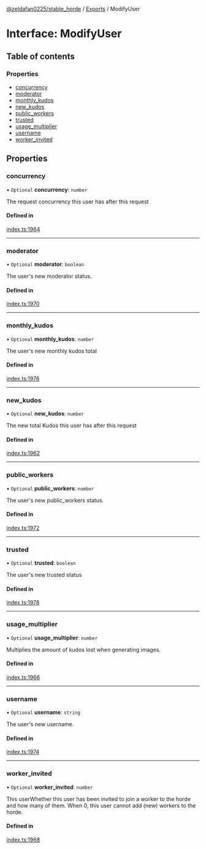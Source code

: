 [@zeldafan0225/stable_horde](../README.md) / [Exports](../modules.md) / ModifyUser

# Interface: ModifyUser

## Table of contents

### Properties

- [concurrency](ModifyUser.md#concurrency)
- [moderator](ModifyUser.md#moderator)
- [monthly\_kudos](ModifyUser.md#monthly_kudos)
- [new\_kudos](ModifyUser.md#new_kudos)
- [public\_workers](ModifyUser.md#public_workers)
- [trusted](ModifyUser.md#trusted)
- [usage\_multiplier](ModifyUser.md#usage_multiplier)
- [username](ModifyUser.md#username)
- [worker\_invited](ModifyUser.md#worker_invited)

## Properties

### concurrency

• `Optional` **concurrency**: `number`

The request concurrency this user has after this request

#### Defined in

[index.ts:1964](https://github.com/ZeldaFan0225/stable_horde/blob/cc34adc/index.ts#L1964)

___

### moderator

• `Optional` **moderator**: `boolean`

The user's new moderator status.

#### Defined in

[index.ts:1970](https://github.com/ZeldaFan0225/stable_horde/blob/cc34adc/index.ts#L1970)

___

### monthly\_kudos

• `Optional` **monthly\_kudos**: `number`

The user's new monthly kudos total

#### Defined in

[index.ts:1976](https://github.com/ZeldaFan0225/stable_horde/blob/cc34adc/index.ts#L1976)

___

### new\_kudos

• `Optional` **new\_kudos**: `number`

The new total Kudos this user has after this request

#### Defined in

[index.ts:1962](https://github.com/ZeldaFan0225/stable_horde/blob/cc34adc/index.ts#L1962)

___

### public\_workers

• `Optional` **public\_workers**: `number`

The user's new public_workers status.

#### Defined in

[index.ts:1972](https://github.com/ZeldaFan0225/stable_horde/blob/cc34adc/index.ts#L1972)

___

### trusted

• `Optional` **trusted**: `boolean`

The user's new trusted status

#### Defined in

[index.ts:1978](https://github.com/ZeldaFan0225/stable_horde/blob/cc34adc/index.ts#L1978)

___

### usage\_multiplier

• `Optional` **usage\_multiplier**: `number`

Multiplies the amount of kudos lost when generating images.

#### Defined in

[index.ts:1966](https://github.com/ZeldaFan0225/stable_horde/blob/cc34adc/index.ts#L1966)

___

### username

• `Optional` **username**: `string`

The user's new username.

#### Defined in

[index.ts:1974](https://github.com/ZeldaFan0225/stable_horde/blob/cc34adc/index.ts#L1974)

___

### worker\_invited

• `Optional` **worker\_invited**: `number`

This userWhether this user has been invited to join a worker to the horde and how many of them. When 0, this user cannot add (new) workers to the horde.

#### Defined in

[index.ts:1968](https://github.com/ZeldaFan0225/stable_horde/blob/cc34adc/index.ts#L1968)
